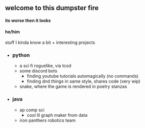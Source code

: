 ## welcome to this dumpster fire
#### its worse then it looks

#### he/him

stuff I kinda know a bit + interesting projects
- ### python
  - a sci fi roguelike, via tcod
  - some discord bots
    - finding youtube tutorials automagically (no commands)
    - finding dnd *things* in same style, shares code (very wip)
  - snake, where the game is rendered in poetry stanzas
- ### java
  - ap comp sci
    - cool lil graph maker from data
  - iron panthers robotics team
